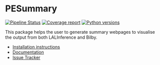 # PESummary

[![Pipeline Status](https://git.ligo.org/charlie.hoy/pesummary/badges/master/pipeline.svg)](https://git.ligo.org/charlie.hoy/pesummary/commits/master)
[![Coverage report](https://docs.ligo.org/charlie.hoy/pesummary/coverage_badge.svg)](https://docs.ligo.org/charlie.hoy/pesummary/htmlcov/index.html)
[![Python versions](https://img.shields.io/pypi/pyversions/pesummary.svg)](https://img.shields.io/pypi/pyversions/pesummary.svg)

This package helps the user to generate summary webpages to visualise the output from both LALInference and Bilby.

 * [Installation instructions](https://docs.ligo.org/charlie.hoy/pesummary/installation.html)
 * [Documentation](https://docs.ligo.org/charlie.hoy/pesummary)
 * [Issue Tracker](https://git.ligo.org/charlie.hoy/pesummary/issues)
